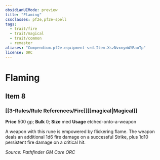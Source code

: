 ```yaml
---
obsidianUIMode: preview
title: "Flaming"
cssclasses: pf2e,pf2e-spell
tags:
  - trait/fire
  - trait/magical
  - trait/common
  - remaster
aliases: "Compendium.pf2e.equipment-srd.Item.XszNvxnymWYRaoTp"
license: ORC
---
```

# Flaming
## Item 8
### [[3-Rules/Rule References/Fire]][[magical|Magical]]


**Price** 500 gp; 
**Bulk** 0; **Size** med
**Usage** etched-onto-a-weapon

A weapon with this rune is empowered by flickering flame. The weapon deals an additional 1d6 fire damage on a successful Strike, plus 1d10 persistent fire damage on a critical hit.

*Source: Pathfinder GM Core*
*ORC*